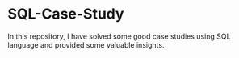 # SQL-Case-Study

In this repository, I have solved some good case studies using SQL language and provided some valuable insights.
